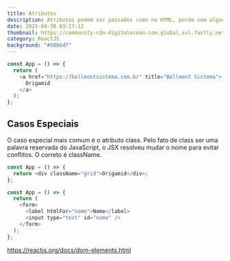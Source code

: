 ```yaml
---
title: Atributos
description: Atributos podem ser passados como no HTML, porém com alguns casos especiais.
date: 2021-04-30 03:17:12
thumbnail: https://community-cdn-digitalocean-com.global.ssl.fastly.net/variants/ZomDS8ECVLNK7RBdhjjUest1/035575f2985fe451d86e717d73691e533a1a00545d7230900ed786341dc3c882
category: ReactJS
background: "#50bbd7"
---
```



```javascript
const App = () => {
  return (
    <a href="https://bellmontsistema.com.br" title="Bellmont Sistema">
      Origamid
    </a>
  );
};

```

## Casos Especiais

O caso especial mais comum é o atributo class. Pelo fato de class ser uma palavra reservada do JavaScript, o JSX resolveu mudar o nome para evitar conflitos. O correto é className.

```javascript
const App = () => {
  return <div className="grid">Origamid</div>;
};

```

```javascript
const App = () => {
  return (
    <form>
      <label htmlFor="nome">Nome</label>
      <input type="text" id="nome" />
    </form>
  );
};

```

<https://reactjs.org/docs/dom-elements.html>